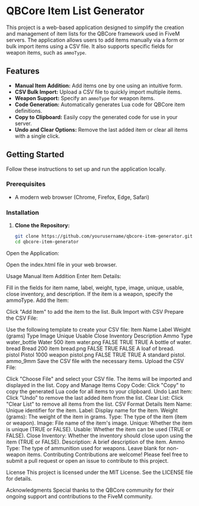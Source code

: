 # QBCore Item List Generator

This project is a web-based application designed to simplify the creation and management of item lists for the QBCore framework used in FiveM servers. The application allows users to add items manually via a form or bulk import items using a CSV file. It also supports specific fields for weapon items, such as `ammoType`.

## Features

- **Manual Item Addition:** Add items one by one using an intuitive form.
- **CSV Bulk Import:** Upload a CSV file to quickly import multiple items.
- **Weapon Support:** Specify an `ammoType` for weapon items.
- **Code Generation:** Automatically generates Lua code for QBCore item definitions.
- **Copy to Clipboard:** Easily copy the generated code for use in your server.
- **Undo and Clear Options:** Remove the last added item or clear all items with a single click.

## Getting Started

Follow these instructions to set up and run the application locally.

### Prerequisites

- A modern web browser (Chrome, Firefox, Edge, Safari)

### Installation

1. **Clone the Repository:**

   ```bash
   git clone https://github.com/yourusername/qbcore-item-generator.git
   cd qbcore-item-generator
Open the Application:

Open the index.html file in your web browser.

Usage
Manual Item Addition
Enter Item Details:

Fill in the fields for item name, label, weight, type, image, unique, usable, close inventory, and description.
If the item is a weapon, specify the ammoType.
Add the Item:

Click "Add Item" to add the item to the list.
Bulk Import with CSV
Prepare the CSV File:

Use the following template to create your CSV file:
Item Name	Label	Weight (grams)	Type	Image	Unique	Usable	Close Inventory	Description	Ammo Type
water_bottle	Water	500	item	water.png	FALSE	TRUE	TRUE	A bottle of water.	
bread	Bread	200	item	bread.png	FALSE	TRUE	FALSE	A loaf of bread.	
pistol	Pistol	1000	weapon	pistol.png	FALSE	TRUE	TRUE	A standard pistol.	ammo_9mm
Save the CSV file with the necessary items.
Upload the CSV File:

Click "Choose File" and select your CSV file.
The items will be imported and displayed in the list.
Copy and Manage Items
Copy Code: Click "Copy" to copy the generated Lua code for all items to your clipboard.
Undo Last Item: Click "Undo" to remove the last added item from the list.
Clear List: Click "Clear List" to remove all items from the list.
CSV Format Details
Item Name: Unique identifier for the item.
Label: Display name for the item.
Weight (grams): The weight of the item in grams.
Type: The type of the item (item or weapon).
Image: File name of the item's image.
Unique: Whether the item is unique (TRUE or FALSE).
Usable: Whether the item can be used (TRUE or FALSE).
Close Inventory: Whether the inventory should close upon using the item (TRUE or FALSE).
Description: A brief description of the item.
Ammo Type: The type of ammunition used for weapons. Leave blank for non-weapon items.
Contributing
Contributions are welcome! Please feel free to submit a pull request or open an issue to contribute to this project.

License
This project is licensed under the MIT License. See the LICENSE file for details.

Acknowledgments
Special thanks to the QBCore community for their ongoing support and contributions to the FiveM community.
